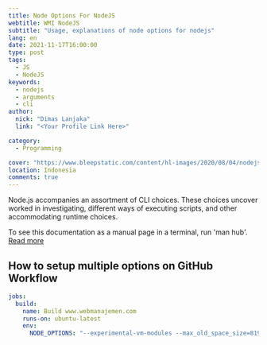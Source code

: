 ```yaml
---
title: Node Options For NodeJS
webtitle: WMI NodeJS
subtitle: "Usage, explanations of node options for nodejs"
lang: en
date: 2021-11-17T16:00:00
type: post
tags:
  - JS
  - NodeJS
keywords:
  - nodejs
  - arguments
  - cli
author:
  nick: "Dimas Lanjaka"
  link: "<Your Profile Link Here>"

category:
  - Programming

cover: "https://www.bleepstatic.com/content/hl-images/2020/08/04/nodejs-header.jpg"
location: Indonesia
comments: true
---
```


Node.js accompanies an assortment of CLI choices. These choices uncover worked in investigating, different ways of executing scripts, and other accommodating runtime choices.

To see this documentation as a manual page in a terminal, run 'man hub'. [Read more](https://nodejs.org/api/cli.html)

## How to setup multiple options on GitHub Workflow
```yaml
jobs:
  build:
    name: Build www.webmanajemen.com
    runs-on: ubuntu-latest
    env:
      NODE_OPTIONS: "--experimental-vm-modules --max_old_space_size=8192"
```

